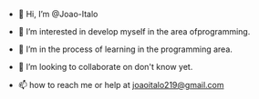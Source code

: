 - 👋 Hi, I’m @Joao-Italo
- 👀 I’m interested in develop myself in the area of ​​programming.
- 🌱 I’m in the process of learning in the programming area. 
- 💞️ I’m looking to collaborate on don't know yet.

- 📫 how to reach me or help at joaoitalo219@gmail.com

<!---
Joao-Italo/Joao-Italo is a ✨ special ✨ repository because its `README.md` (this file) appears on your GitHub profile.
You can click the Preview link to take a look at your changes.
--->
